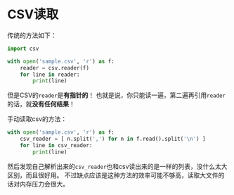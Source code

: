# CSV读取

传统的方法如下：
```py
import csv

with open('sample.csv', 'r') as f:
    reader = csv.reader(f)
    for line in reader:
        print(line)
```

但是CSV的`reader`是**有指针的**！
也就是说，你只能读一遍，第二遍再引用`reader`的话，就**没有任何结果**！

手动读取csv的方法：
```py
with open('sample.csv', 'r') as f:
    csv_reader = [ n.split(',') for n in f.read().split('\n') ]
    for line in csv_reader:
        print(line)
```

然后发现自己解析出来的`csv_reader`也和csv读出来的是一样的列表，没什么太大区别，而且很好用。
不过缺点应该是这种方法的效率可能不够高，读取大文件的话对内存压力会很大。